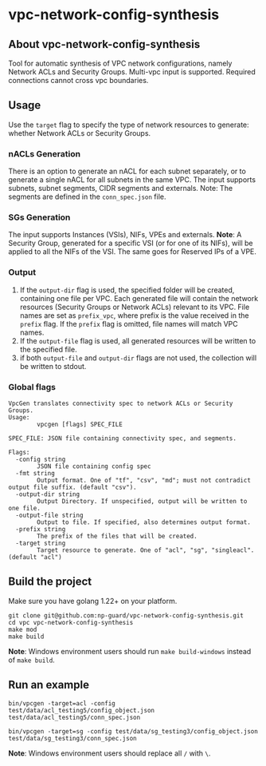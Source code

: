 # vpc-network-config-synthesis

## About vpc-network-config-synthesis
Tool for automatic synthesis of VPC network configurations, namely Network ACLs and Security Groups.
Multi-vpc input is supported. Required connections cannot cross vpc boundaries.

## Usage
Use the `target` flag to specify the type of network resources to generate: whether Network ACLs or Security Groups.

### nACLs Generation
There is an option to generate an nACL for each subnet separately, or to generate a single nACL for all subnets in the same VPC.
The input supports subnets, subnet segments, CIDR segments and externals.
Note: The segments are defined in the `conn_spec.json` file.

### SGs Generation
The input supports Instances (VSIs), NIFs, VPEs and externals.
**Note**: A Security Group, generated for a specific VSI (or for one of its NIFs), will be applied to all the NIFs of the VSI. The same goes for Reserved IPs of a VPE.

### Output
1. If the `output-dir` flag is used, the specified folder will be created, containing one file per VPC. Each generated file will contain the network resources (Security Groups or Network ACLs) relevant to its VPC. File names are set as `prefix_vpc`, where prefix is ​​the value received in the `prefix` flag. If the `prefix` flag is omitted, file names will match VPC names.
2. If the `output-file` flag is used, all generated resources will be written to the specified file.
3. if both `output-file` and `output-dir` flags are not used, the collection will be written to stdout.

### Global flags
```commandline
VpcGen translates connectivity spec to network ACLs or Security Groups.
Usage:
        vpcgen [flags] SPEC_FILE

SPEC_FILE: JSON file containing connectivity spec, and segments.

Flags:
  -config string
        JSON file containing config spec
  -fmt string
        Output format. One of "tf", "csv", "md"; must not contradict output file suffix. (default "csv").
  -output-dir string
        Output Directory. If unspecified, output will be written to one file.
  -output-file string
        Output to file. If specified, also determines output format.
  -prefix string
        The prefix of the files that will be created.
  -target string
        Target resource to generate. One of "acl", "sg", "singleacl". (default "acl")
```

## Build the project
Make sure you have golang 1.22+ on your platform.

```commandline
git clone git@github.com:np-guard/vpc-network-config-synthesis.git
cd vpc vpc-network-config-synthesis
make mod
make build
```

**Note**: Windows environment users should run `make build-windows` instead of `make build`.


## Run an example

```commandline
bin/vpcgen -target=acl -config test/data/acl_testing5/config_object.json test/data/acl_testing5/conn_spec.json

bin/vpcgen -target=sg -config test/data/sg_testing3/config_object.json test/data/sg_testing3/conn_spec.json
```

**Note**: Windows environment users should replace all `/` with `\`.
